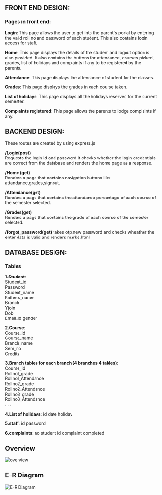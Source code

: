 
## FRONT END DESIGN: 

### Pages in front end: 

**Login**: This page allows the user to get into the parent's portal by entering the valid roll no and password of each student. This also contains login access for staff. 
  
**Home**: This page displays the details of the student and logout option is also provided. It also contains the buttons for attendance, courses picked, grades, list of holidays and complaints if any to be registered by the parents. 

**Attendance**: This page displays the attendance of student for the classes. 
 
**Grades**: This page displays the grades in each course taken. 

**List of holidays**: This page displays all the holidays reserved for the current semester. 

**Complaints registered**: This page allows the parents to lodge complaints if any. 


## BACKEND DESIGN:

These routes are created by using express.js 

**/Login(post)**    
Requests the login id and password it checks whether the login credentials are correct from the database and renders the home page as a response. 

**/Home (get)**     
Renders a page that contains navigation buttons like attandance,grades,signout. 

**/Attendance(get)**    
Renders a page that contains the attendance  percentage of each course of the semester selected. 

**/Grades(get)**    
Renders a page that contains the grade of each course of the semester selected. 

**/forgot_password(get)**
takes otp,new password and checks wheather the enter data is valid and renders marks.html 


## DATABASE DESIGN: 

### Tables

**1.Student**:   
Student_id  
Password                      
Student_name  
Fathers_name  
Branch   
Yjoin  
Dob  
Email_id
gender

 
**2.Course**:   
Course_id  
Course_name  
Branch_name  
Sem_no  
Credits  


**3.Branch tables for each branch (4  branches 4 tables)**:    
Course_id                                                                                                             
Rollno1_grade                      
Rollno1_Attendance                 
Rollno2_grade                 
Rollno2_Attendance                    
Rollno3_grade              
Rollno3_Attendance                    
.
.
.

**4.List of holidays**:
 id
 date
 holiday
 
 **5.staff**:
 id
 password
 
 **6.complaints**:
 no
 student id
 complaint
 completed
 

## Overview

![overview](https://user-images.githubusercontent.com/89983494/139715216-e3979857-21e4-4dcd-a2f7-6c0fb456a035.jpg)

## E-R Diagram
![E-R Diagram](https://user-images.githubusercontent.com/71220310/146066861-c58efdd3-5920-40ec-8144-37bb88c03a8d.jpeg)

